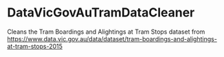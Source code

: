 # DataVicGovAuTramDataCleaner
Cleans the Tram Boardings and Alightings at Tram Stops dataset from https://www.data.vic.gov.au/data/dataset/tram-boardings-and-alightings-at-tram-stops-2015
